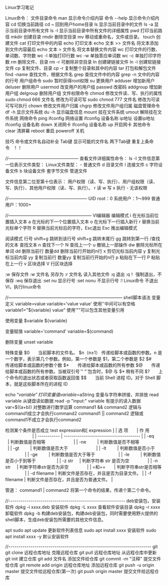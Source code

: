 Linux学习笔记

Linux命令：
文件目录命令
man 显示命令介绍内容
命令 --help 显示命令介绍内容
cd 切换当前路径
cd ~ 回到用户home目录
ls 显示当前目录中的文件
ls -a 显示当前目录中所有文件
ls -l 显示当前目录中所有文件的详细属性
pwd 打印当前路径
mkdir 创建目录
rmdir 删除空目录
mv 移动或重命名，文件或目录。
touch 创建文件
cat 打印文件中的内容
echo 打印文本
echo 文本 >> 文件名 将文本添加到文件内容最后
echo 文本 > 文件名 将文本替换文件内容
wc 打印文件的行数、单词数、字符数
wc -l 单独打印行数
wc -w 单独答应单词数
wc -c 单独打印字符数
rm 删除文件、目录
rm -r 可删除非空目录
ln 创建硬链接文件
ln -l 创建软链接文件
cp 复制文件、目录
cp -r 复制整个目录和其中的内容
tar 打包和解包文件
find -name 查找文件，根据文件名
grep 查找文件中的内容
grep -n 文中的内容的行号
用户组命令
sudo 暂时获得root权限
su 更换用户
adduser 增加新用户
deluser 删除用户
usermod 改变用户的用户组
passwd 改密码
addgroup 增加新用户组
delgroup 删除用户组
文件权限命令
chmod 修改文件读、写、执行的属性
sudo chmod 666 文件名 修改为可读可写
sudo chmod 777 文件名 修改为可读可写可执行
chown 修改文件用户归属
chgrp 修改文件用户组归属
磁盘管理命令
df -h 显示文件系统
du -h 显示磁盘信息
mount 挂在文件系统
umout 解除挂在文件系统
网络命令
ping
ifconfig 网络设置
ifconfig 设备名称 ip地址 设置ip地址
ifconfig 设备名称 down 关闭网卡
ifconfig 设备名称 up 开启网卡
其他命令
clear 清屏幕
reboot 重启
poweroff 关机

技巧
命令或文件名自动补全 Tab键
显示可能的文件名 两下Tab键
重复上条命令   ！！

//————————————————
查看文件详细属性命令：
ls -l
文件信息第一位表示文件类型：
Linux文件类型：
- 普通文件
d 目录文件
l 连接文件
c 字符设备文件
b 块设备文件
套字节文件
管道文件

文件信息第二位至第十位表示：
用户权限（读、写、执行）、用户组权限（读、写、执行）、其他用户权限（读、写、执行）。
r 读
w 写
x 执行
- 无该权限

//——————————————————
UID
root：0
系统用户：1～999
普通用户：1000+

//———————————————————
VI编辑器
编辑模式
i 在光标当前位置插入文本
a 在光标的下一个位置插入文本
o 在光标下一行插入新行
r 替换当前光标单个字符
R 替换当前光标后的字符，Esc退出
Esc 推出编辑模式

阅读模式
行号 shift+g 跳转到该行号
shift+g 跳转末尾行
gg 跳转到第一行
/查找的文本 查找文本
n 查找下一个
N 查找上一个
u 撤销上一部操作
dw 删除光标所在单词
dd 删除当前行
数量dd 删除当前行开始的n行
x 剪切光标当前内容
y 复制光标当前内容
yy 复制当前行
数量yy 复制当前行开始的n行
p 粘贴在下一行
P 粘贴在上一行
v 区块选择
V 行区块选择

:w 保存文件
:w 文件名 另存为
:r 文件名 读入其他文件
:q 退出
:q！ 强制退出，不保存
:wq 保存退出
:set nu 显示行号
:set nonu 不显示行号
:! Linux命令 不退出VI，执行linux命令

//——————————————————————————
shell脚本语法
变量定义
variable=value
variable='value value' 使用''中间可以有空格
variable1="${variable} value" 使用‘""可以包含其他变量引用

使用变量
$variable
${variable}

变量赋值
variable='command'
variable=$(command)

删除变量
unset variable

特殊变量
$0        当前脚本的文件名。
$n（n≥1） 传递给脚本或函数的参数。n 是一个数字，表示第几个参数。例如，第一个参数是 $1，第二个参数是 $2
$#        传递给脚本或函数的参数个数
$*        传递给脚本或函数的所有参数
$@        传递给脚本或函数的所有参数。当被双引号`" "`包含时，$@ 与 $* 稍有不同
$?        上个命令的退出状态或者获取函数返回值
$$        当前 Shell 进程 ID。对于 Shell 脚本，就是这些脚本所在的进程 ID

echo “$variable” 打印变量值
variable=$aString 变量与字符串拼接，并排放
read variable 从键盘读如数据
read -p "input:" variable 有提示的读入数据
var=$((a+b)) 对整数进行数学运算
command1 && command2 逻辑与 command1成立才会执行command2
command1 || command2 逻辑或 command1不成立才会执行command2

检测某个条件是否成立
test expression和[ expression ]
| 选 项       | 作 用                                  |
| ----------- | -------------------------------------- |
| -eq         | 判断数值是否相等                       |
| -ne         | 判断数值是否不相等                     |
| -gt         | 判断数值是否大于                       |
| -lt         | 判断数值是否小于                       |
| -ge         | 判断数值是否大于等于                   |
| -le         | 判断数值是否小于到等于                 |
| -z  str     | 判断字符串 str 是否为空                |
| -n  str     | 判断字符串str是否为非空                |
| =和==       | 判断字符串str是否相等                  |
| -d filename | 判断文件是否存在，并且是否为目录文件。 |
| -f filename | 判断文件是否存在，井且是否为普通文件。 |

管道：
command1 | command2 将第一个命令的结果，传递个第二个命令。

//----------------------------------------------------------
deb安装包，安装软件
dpkg -i  xxxx.deb 安装软件
dpkg -L xxxx 查看软件安装目录
dpkg -r xxxx 卸载软件
dpkg -b 构建deb安装包，构建deb安装包，同时需要使用野火提供的shell脚本，生成deb安装包所需要的其他文件信息。

apt
sudo apt update 更新软件列表信息
sudo apt install xxxx 安装软件
sudo apt install xxxx -y 默认安装软件

//-----------------------------------------------------------------------
git
git clone 远程仓库地址 克隆远程仓库
git pull 远程仓库地址 从远程仓库中更新
git init 建立仓库
git add 文件名 添加文件给仓库
git commit -m "注释" 提交文件给仓库
git remote add origin 远程仓库地址 添加远程仓库
git push -u origin master 提交文件给远程仓库(第一次)
git push origin master 提交文件给远程仓库
